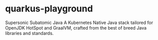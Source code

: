 # quarkus-playground
Supersonic Subatomic Java
A Kubernetes Native Java stack tailored for OpenJDK HotSpot and GraalVM, crafted from the best of breed Java libraries and standards.
